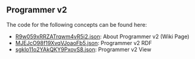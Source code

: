 ## Programmer v2

The code for the following concepts can be found here: 

- [R9w059xRRZATrqwm4vR5i2.json](R9w059xRRZATrqwm4vR5i2.json): About Programmer v2 \(Wiki Page\)
- [MJEJcO98f19XvqVJoaoFb5.json](MJEJcO98f19XvqVJoaoFb5.json): Programmer v2 RDF
- [sgklo11o2YAkQKY9PxovS8.json](sgklo11o2YAkQKY9PxovS8.json): Programmer v2 View
